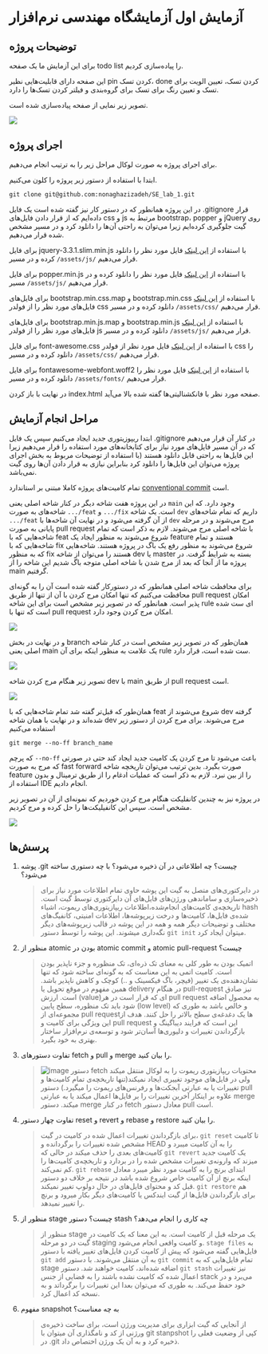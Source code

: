 # آزمایش اول آزمایشگاه مهندسی نرم‌افزار

## توضیحات پروژه
برای این آزمایش ما یک صفحه todo list را پیاده‌سازی کردیم.

این صفحه دارای قابلیت‌هایی نظیر pin کردن تسک، done کردن تسک، تعیین الویت برای تسک و تعیین رنگ برای تسک برای گروه‌بندی و فیلتر کردن تسک‌ها را دارد.

تصویر زیر نمایی از صفحه پیاده‌سازی شده است.

![](https://user-images.githubusercontent.com/59199865/224257232-9756c9dd-37d6-48b7-b2ca-64ca1e73b8f3.png)

## اجرای پروژه
برای اجرای پروژه به صورت لوکال مراحل زیر را به ترتیب انجام می‌دهیم.

ابتدا با استفاده از دستور زیر پروژه را کلون می‌کنیم.

``` git clone git@github.com:nonaghazizadeh/SE_lab_1.git ```

در این پروژه همانطور که در دستور کار نیز گفته شده است یک فایل .gitignore قرار داده‌ایم که از قرار دادن فایل‌های css و js مرتبط به bootstrap، popper و jQuery روی گیت جلوگیری کرده‌ایم زیرا می‌توان به راحتی آن‌‌ها را دانلود کرد و در مسیر مشخص شده قرار می‌دهیم. 

برای فایل jquery-3.3.1.slim.min.js با استفاده از [این لینک](https://code.jquery.com/jquery-3.3.1.slim.min.js) فایل مورد نظر را دانلود کرده و در مسیر ``` /assets/js/ ``` قرار می‌دهیم.

برای فایل popper.min.js با استفاده از [این لینک](https://gist.github.com/saikat19/1eba45414acf6d8bd83685a2ef7ae510) فایل مورد نظر را دانلود کرده و در مسیر ``` /assets/js/ ``` قرار می‌دهیم.

برای فایل‌های bootstrap.min.css.map و bootstrap.min.css با استفاده از [این لینک](https://github.com/twbs/bootstrap/releases/download/v4.0.0/bootstrap-4.0.0-dist.zip) فایل‌های مورد نظر را از فولدر css  دانلود کرده و در مسیر ``` /assets/css/ ``` قرار می‌دهیم.

برای فایل‌های bootstrap.min.js.map و bootstrap.min.js با استفاده از [این لینک](https://github.com/twbs/bootstrap/releases/download/v4.5.3/bootstrap-4.5.3-dist.zip) فایل‌های مورد نظر را از فولدر js  دانلود کرده و در مسیر ``` /assets/js/ ``` قرار می‌دهیم.

برای فایل font-awesome.css با استفاده از [این لینک](https://fontawesome.com/v4/assets/font-awesome-4.7.0.zip) فایل مورد نظر از فولدر css را دانلود کرده و در مسیر ``` /assets/css/ ``` قرار می‌دهیم.

برای فایل fontawesome-webfont.woff2 با استفاده از [این لینک](https://cdnjs.cloudflare.com/ajax/libs/font-awesome/4.7.0/fonts/fontawesome-webfont.woff2) فایل مورد نظر را دانلود کرده و در مسیر ``` /assets/fonts/ ``` قرار می‌دهیم.

در نهایت با باز‌ کردن index.html صفحه مورد نظر با فانکشنالیتی‌ها گفته شده بالا می‌آید.

## مراحل انجام آزمایش

ابتدا ریپوزیتوری جدید ایجاد می‌کنیم سپس یک فایل .gitignore در کنار آن قرار می‌دهیم که در آن مسیر فایل‌های مورد نیاز برای کتابخانه‌های مورد استفاده را قرار می‌دهیم زیرا این فایل‌ها به راحتی قابل دانلود هستند (با استفاده از توضیحات مربوط به بخش اجرای پروژه می‌توان این فایل‌ها را دانلود کرد بنابراین نیازی به قرار دادن آن‌ها روی گیت نمی‌باشد.

تمام کامیت‌های پروژه کاملا مبتنی بر استاندارد [conventional commit](https://www.conventionalcommits.org/en/v1.0.0/) است. 

در این پروژه هفت شاخه دیگر در کنار شاخه اصلی یعنی ``` main ``` وجود دارد. که این شاخه‌های به صورت ``` .../feat ``` و ``` .../fix ``` است. یک شاخه ``` dev ``` داریم که تمام شاخه‌های ``` .../feat ``` از آن گرفته می‌شود و در نهایت آن شاخه‌ها با ``` dev ``` مرج می‌شوند و در مرحله پایانی به صورت pull request با شاخه اصلی مرج می‌شوند.
لازم به ذکر است که تمام شاخه‌هایی که با feat شروع می‌شوند به منظور ایجاد یک feature هستند و تمام شاخه‌هایی که با fix شروع می‌شوند به منظور رفع یک باگ در پروژه هستند. شاخه‌هایی که به منظور fix هستند را می‌توان از شاخه dev یا master بسته به شرایط گرفت. در پروژه ما از آنجا که بعد از مرج شدن با شاخه اصلی متوجه باگ شدیم این شاخه را از main گرفتیم.

برای محافظت شاخه اصلی همانطور که در دستورکار گفته شده است آن را به گونه‌ای محافظت می‌کنیم که تنها امکان مرج کردن با آن از تنها از طریق pull request امکان پذیر است. همانطور که در تصویر زیر مشخص است برای این شاخه rule ای ست شده است که تنها با pull request امکان مرج کردن وجود دارد.

![](https://user-images.githubusercontent.com/59199865/224272554-1dbc706b-31ce-4ed9-91b9-c59dc3720284.png)

و در نهایت در بخش branch همان‌طور که در تصویر زیر مشخص است در کنار شاخه اصلی یعنی main یک علامت به منظور اینکه برای آن rule ست شده است، قرار دارد.

![](https://user-images.githubusercontent.com/59199865/224273477-90890984-f6e5-4578-b981-301fea3285dd.png)

تصویر زیر هنگام مرج کردن شاخه dev با main از طریق pull request است.

![](https://user-images.githubusercontent.com/59199865/224276717-6b633e2f-d248-4869-816b-d4b04c6b6a56.jpg)

همان‌طور که قبل‌تر گفته شد تمام شاخه‌‌هایی که با feat شروع می‌شوند از dev گرفته شده‌اند و در نهایت با همان شاخه dev مرج می‌شوند. برای مرج کردن از دستور زیر استفاده می‌کنیم

``` git merge --no-ff branch_name ```

که پرچم ```--no-ff``` باعث می‌شود تا مرج کردن یک کامیت جدید ایجاد کند حتی در صورتی که مرج به صورت fast forward صورت بگیرد. بدین ترتیب می‌توان تاریخچه شاخه feature را از بین نبرد.
لازم به ذکر است که عملیات ادغام را از طریق ترمینال و بدون استفاده از IDE انجام دادیم.

در پروژه نیز به چندین کانفلیکت هنگام مرج کردن خوردیم که نمونه‌ای از آن در تصویر زیر مشخص است. سپس این کانفیلیکت‌ها را حل کرده و مرج کردیم.

![](https://user-images.githubusercontent.com/59199865/224277412-fcb2acd0-5fb8-42ba-a0a5-0bfa6b373c81.jpeg)



## پرسش‌ها

1. پوشه .git چیست؟ چه اطلاعاتی در آن ذخیره می‌شود؟ با چه دستوری ساخته می‌شود؟

    > در دایرکتوری‌های متصل به گیت این پوشه حاوی تمام اطلاعات مورد نیاز برای ذخیره‌سازی و ساماندهی ورژن‌های فایل‌های آن دایرکتوری توسط گیت است. تاریخچه‌ی کامیت‌های انجام‌شده،‌اطلاعات ریپازیتوری‌های ریموت، اشیاء hash شده‌ی فایل‌ها، کامیت‌ها و درخت زیرپوشه‌ها، اطلاعات امنیتی،‌ کانفیگ‌های مختلف و توضیحات دیگر همه و همه در این پوشه در قالب زیرپوشه‌های  دیگر نگه‌داری میشوند. 
این پوشه را توسط دستور `git init` میتوان ایجاد کرد.

2. منظور از atomic بودن در atomic commit و atomic pull-request چیست؟

    > اتمیک بودن به طور کلی به معنای تک ذره‌ای، تک منظوره و جزء ناپذیر بودن است. کامیت اتمی به این معناست که به گونه‌ای ساخته شود که تنها نشان‌دهنده‌ی یک تغییر (فیچر، باگ فیکسینک و ..) کوچک و کاهش ناپذیر باشد. همین مفهوم در موقع تحویل یا delivery در هنگام pull-request نیز صادق است. ارزش (value)ای که قرار است در هر pull request به محصول اضافه شود باید تک منظوره، سطح پایین (low level) و خالص باشد به طوری که مجموعه‌ای از pull requestها یک دغدغه‌ی سطح بالاتر را حل کنند.
    هدف از این ویژگی برای کامیت و pull request این است که فرایند دیباگینگ و بازگرداندن تغییرات و دلیوری‌ها آسان‌تر شود و توسعه‌ی نرم‌افزار ساختار بهتری به خود بگیرد.
3. تفاوت دستورهای fetch و pull و merge را بیان کنید. 

    >![image](https://i.stack.imgur.com/nWYnQ.png)
    دستور fetch محتویات ریپازیتوری ریموت را به لوکال منتقل میکند ولی در فایل‌های موجود تغییری ایجاد نمیکند‌(تنها تاریخچه‌ی تمام کامیت‌ها و تغییرات  یا به عبارتی آبجکت‌ها و رفرنس‌های ریموت را میگیرد.)
    دستور pull علاوه بر اینکار آخرین تغییرات را بر  فایل‌ها اعمال میکند یا به عبارتی merge میکند. دستور merge در کنار fetch معادل دستور pull است.
4. تفاوت چهار دستور reset و revert و rebase و restore را بیان کنید.
 
   > برای بازگرداندن تغییرات اعمال شده در کامیت در گیت، `git reset` تا کامیت مشخص شده تغییرات را برگردانده و HEAD را به آن کامیت میبرد و کامیت‌های بعدی را حذف میکند در حالی که `git revert` یک کامیت جدید میزند که وارونه‌ی تغییرات مشخص شده را در بردارد و تاریخچه‌ی کامیت‌ها را کم نمی‌کند. 
   `git rebase` ابتدای برنچ را به کامیت مورد نظر میبرد معادل اینکه برنچ از آن کامیت خاص شروع شده باشد در نتیجه بر خلاف دو دستور قبل کد و محتوای فایل‌های در حال دولوپ تغییر نمیکند. `git restore` هم برای بازگرداندن فایل‌ها از گیت ایندکس یا کامیت‌های دیگر بکار میرود و برنچ را تغییر نمیدهد.
5. منظور از stage چیست؟ دستور stash چه کاری را انجام می‌دهد؟

   > منظور از stage یک مرحله قبل از کامیت است. به این معنا که یک کامیت در گیت در دو مرحله staging و کامیت واقعی انجام می‌شود. `stage files` به فایل‌هایی گفته می‌شود که پیش از کامیت کردن فایل‌های تغییر یافته با دستور `git add` به آن منتقل می‌شوند. با دستور `git commit` تمام فایل‌هایی که به stage اضافه شده‌اند، کامیت خواهند شد. دستور `git stash‍‍` نیز تغییرات اعمال شده که کامیت نشده باشند را به فضایی از جنس stack می‌برد و در خود حفظ می‌کند. به طوری که می‌توان بعدا این تغییرات را برگرداتد و به نسخه کد اعمال کرد.

6. مفهوم snapshot به چه معناست؟

    > از آنجایی که گیت ابزاری برای مدیریت ورژن است، برای ساخت ذخیره‌ی ورژنی از کد و نامگذاری آن میتوان با git stanpshot کپی از وضعیت فعلی را در .git ذخیره کرد و به آن یک ورژن اختصاص داد.


